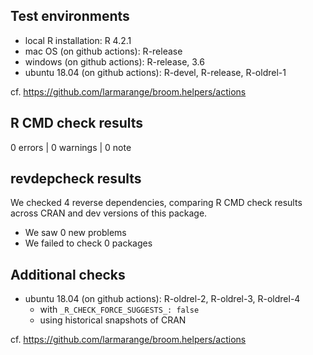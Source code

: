 ## Test environments

* local R installation: R 4.2.1
* mac OS (on github actions): R-release
* windows (on github actions): R-release, 3.6
* ubuntu 18.04 (on github actions): R-devel, R-release, R-oldrel-1

cf. https://github.com/larmarange/broom.helpers/actions

## R CMD check results

0 errors | 0 warnings | 0 note

## revdepcheck results

We checked 4 reverse dependencies, comparing R CMD check results across CRAN and dev versions of this package.

 * We saw 0 new problems
 * We failed to check 0 packages

## Additional checks

* ubuntu 18.04 (on github actions): R-oldrel-2, R-oldrel-3, R-oldrel-4
    - with `_R_CHECK_FORCE_SUGGESTS_: false`
    - using historical snapshots of CRAN

cf. https://github.com/larmarange/broom.helpers/actions

